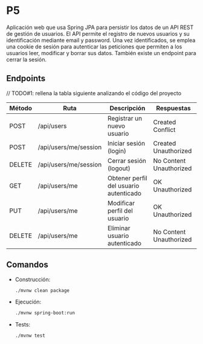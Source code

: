 # P5
Aplicación web que usa Spring JPA para persistir los datos de un API REST de gestión de usuarios.
El API permite el registro de nuevos usuarios y su identificación mediante email y password.
Una vez identificados, se emplea una cookie de sesión para autenticar las peticiones que permiten 
a los usuarios leer, modificar y borrar sus datos. También existe un endpoint para cerrar la sesión.  

## Endpoints

// TODO#1: rellena la tabla siguiente analizando el código del proyecto

| Método                    | Ruta                  | Descripción                            | Respuestas                                 |
|---------------------------|-----------------------|----------------------------------------|--------------------------------------------|
| POST                      | /api/users            | Registrar un nuevo usuario             |      Created                 Conflict                      |
| POST                      | /api/users/me/session | Iniciar sesión (login)	                |      Created                 Unauthorized                     |
| DELETE                    | /api/users/me/session | Cerrar sesión (logout)	                |  No Content       Unauthorized                                   |
|GET                        | /api/users/me	        | Obtener perfil del usuario autenticado	|  OK          Unauthorized                                |
|PUT                        | /api/users/me	        | Modificar perfil del usuario           |  OK          Unauthorized                               |
|DELETE                     | /api/users/me	        | Eliminar usuario autenticado           |    No Content       Unauthorized                                 |


## Comandos 

- Construcción: 
  ```sh
  ./mvnw clean package
  ```

- Ejecución: 
  ```sh
  ./mvnw spring-boot:run
  ```

- Tests:
  ```sh
  ./mvnw test
  ```
